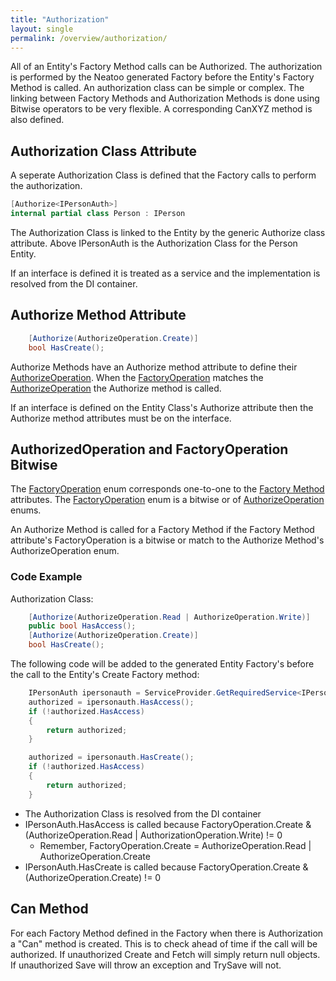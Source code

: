 ```yaml
---
title: "Authorization"
layout: single
permalink: /overview/authorization/
---
```


All of an Entity's Factory Method calls can be Authorized. The authorization is performed by the Neatoo generated Factory before the Entity's Factory Method is called. An authorization class can be simple or complex. The linking between Factory Methods and Authorization Methods is done using Bitwise operators to be very flexible. A corresponding CanXYZ method is also defined. 

## Authorization Class Attribute

A seperate Authorization Class is defined that the Factory calls to perform the authorization. 

``` csharp
[Authorize<IPersonAuth>]
internal partial class Person : IPerson
```

The Authorization Class is linked to the Entity by the generic Authorize class attribute. Above IPersonAuth is the Authorization Class for the Person Entity.

If an interface is defined it is treated as a service and the implementation is resolved from the DI container.

## Authorize Method Attribute

``` csharp
    [Authorize(AuthorizeOperation.Create)]
    bool HasCreate();
```

Authorize Methods have an Authorize method attribute to define their [AuthorizeOperation](https://github.com/NeatooDotNet/RemoteFactory/blob/main/src/RemoteFactory/AuthorizeOperation.cs). When the [FactoryOperation](https://github.com/NeatooDotNet/RemoteFactory/blob/main/src/RemoteFactory/FactoryOperation.cs) matches the [AuthorizeOperation](https://github.com/NeatooDotNet/RemoteFactory/blob/main/src/RemoteFactory/AuthorizeOperation.cs) the Authorize method is called.

If an interface is defined on the Entity Class's Authorize attribute then the Authorize method attributes must be on the interface.

## AuthorizedOperation and FactoryOperation Bitwise

The [FactoryOperation](https://github.com/NeatooDotNet/RemoteFactory/blob/main/src/RemoteFactory/FactoryOperation.cs) enum corresponds one-to-one to the [Factory Method](https://github.com/NeatooDotNet/RemoteFactory/blob/main/src/RemoteFactory/FactoryAttributes.cs) attributes. The [FactoryOperation](https://github.com/NeatooDotNet/RemoteFactory/blob/main/src/RemoteFactory/FactoryOperation.cs) enum is a bitwise or of [AuthorizeOperation](https://github.com/NeatooDotNet/RemoteFactory/blob/main/src/RemoteFactory/AuthorizeOperation.cs) enums.

An Authorize Method is called for a Factory Method if the Factory Method attribute's FactoryOperation is a bitwise or match to the Authorize Method's AuthorizeOperation enum.

### Code Example

Authorization Class:

``` csharp
    [Authorize(AuthorizeOperation.Read | AuthorizeOperation.Write)]
    public bool HasAccess();
    [Authorize(AuthorizeOperation.Create)]
    bool HasCreate();
```

The following code will be added to the generated Entity Factory's before the call to the Entity's Create Factory method:

``` csharp
    IPersonAuth ipersonauth = ServiceProvider.GetRequiredService<IPersonAuth>();
    authorized = ipersonauth.HasAccess();
    if (!authorized.HasAccess)
    {
        return authorized;
    }

    authorized = ipersonauth.HasCreate();
    if (!authorized.HasAccess)
    {
        return authorized;
    }
```

- The Authorization Class is resolved from the DI container
- IPersonAuth.HasAccess is called because FactoryOperation.Create & (AuthorizeOperation.Read \| AuthorizationOperation.Write) != 0
  - Remember, FactoryOperation.Create = AuthorizeOperation.Read \| AuthorizeOperation.Create
- IPersonAuth.HasCreate is called because FactoryOperation.Create & (AuthorizeOperation.Create) != 0


## Can Method

For each Factory Method defined in the Factory when there is Authorization a "Can" method is created.
This is to check ahead of time if the call will be authorized.
If unauthorized Create and Fetch will simply return null objects.
If unauthorized Save will throw an exception and TrySave will not.
